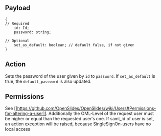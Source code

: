 ## Payload
```
{
// Required
    id: Id;
    password: string;

// Optional
    set_as_default: boolean; // default false, if not given
}
```

## Action
Sets the password of the user given by `id` to `password`. If `set_as_default` is true, the `default_password` is also updated.

## Permissions
See [[https://github.com/OpenSlides/OpenSlides/wiki/Users#Permissions-for-altering-a-user]]. Additionally the OML-Level of the request user must be higher or equal than the requested user's one. If saml_id of user is set, an action exception will be raised, because SingleSignOn-users have no local access
